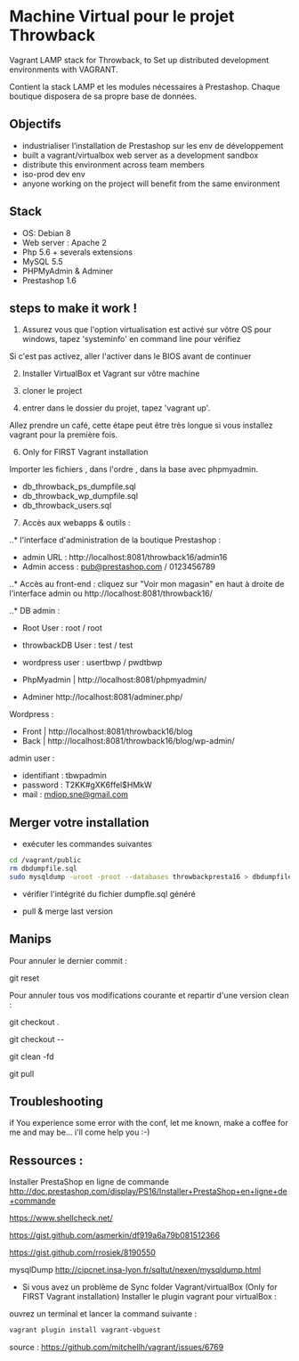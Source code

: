Machine Virtual pour le projet Throwback
========================================

Vagrant LAMP stack for Throwback, to Set up distributed development environments with VAGRANT.

Contient la stack LAMP et les modules nécessaires à Prestashop. Chaque boutique disposera de sa propre base de données.

Objectifs
-----

- industrialiser l’installation de Prestashop sur les env de développement
- built a vagrant/virtualbox web server as a development sandbox
- distribute this environment across team members
- iso-prod dev env
- anyone working on the project will benefit from the same environment


Stack
-----
- OS: Debian 8
- Web server : Apache 2
- Php 5.6 + severals extensions
- MySQL 5.5
- PHPMyAdmin & Adminer
- Prestashop 1.6


steps to make it work !
----------------------

1. Assurez vous que l'option virtualisation est activé sur vôtre OS
pour windows, tapez 'systeminfo' en command line pour vérifiez

Si c'est pas activez, aller l'activer dans le BIOS avant de continuer

2. Installer  VirtualBox et Vagrant sur vôtre machine

  

4. cloner le project

5. entrer dans le dossier du projet, tapez 'vagrant up'.
 
Allez prendre un café, cette étape peut être très longue si vous installez vagrant pour la première fois.

6. Only for FIRST Vagrant installation

Importer les fichiers , dans l'ordre , dans la base avec phpmyadmin.

- db_throwback_ps_dumpfile.sql
- db_throwback_wp_dumpfile.sql
- db_throwback_users.sql


7. Accès aux webapps & outils :

..* l'interface d'administration de la boutique Prestashop :
- admin URL : http://localhost:8081/throwback16/admin16
- Admin access : pub@prestashop.com / 0123456789

..* Accès au front-end :
cliquez sur "Voir mon magasin" en haut à droite de l'interface admin
ou http://localhost:8081/throwback16/

..* DB admin :

- Root User : root / root
- throwbackDB User : test / test
- wordpress user : usertbwp / pwdtbwp

- PhpMyadmin | http://localhost:8081/phpmyadmin/

- Adminer http://localhost:8081/adminer.php/

Wordpress : 
- Front | http://localhost:8081/throwback16/blog
- Back | http://localhost:8081/throwback16/blog/wp-admin/

admin user : 
- identifiant : tbwpadmin
- password : T2KK#gXK6ffel$HMkW
- mail : mdiop.sne@gmail.com


Merger votre installation
--------

- exécuter les commandes suivantes 

```bash
cd /vagrant/public
rm dbdumpfile.sql
sudo mysqldump -uroot -proot --databases throwbackpresta16 > dbdumpfile.sql
```

- vérifier l'intégrité du fichier dumpfle.sql généré

- pull & merge last version 

Manips 
---------


Pour annuler le dernier commit : 

git reset

Pour annuler tous vos modifications courante et repartir d'une version clean :

git checkout .

git checkout --

git clean -fd

git pull 


Troubleshooting
----------------

if You experience some error with the conf, let me known, make a coffee for me and may be... i'll come help you :-)


Ressources :
----------------

Installer PrestaShop en ligne de commande
http://doc.prestashop.com/display/PS16/Installer+PrestaShop+en+ligne+de+commande

https://www.shellcheck.net/

https://gist.github.com/asmerkin/df919a6a79b081512366

https://gist.github.com/rrosiek/8190550

mysqlDump
http://cipcnet.insa-lyon.fr/sqltut/nexen/mysqldump.html



* Si vous avez un problème de Sync folder Vagrant/virtualBox (Only for FIRST Vagrant installation) Installer le plugin vagrant pour virtualBox : 

ouvrez un terminal et lancer la command suivante : 
```bash
vagrant plugin install vagrant-vbguest
```

source : https://github.com/mitchellh/vagrant/issues/6769 
